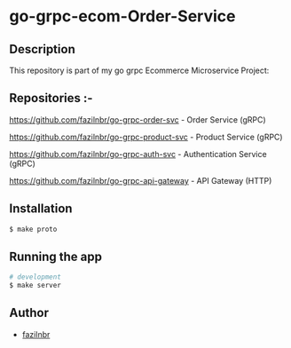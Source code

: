 # go-grpc-ecom-Order-Service

## Description
This repository is part of my go grpc Ecommerce Microservice Project:

## Repositories :-

https://github.com/fazilnbr/go-grpc-order-svc   - Order Service (gRPC)

https://github.com/fazilnbr/go-grpc-product-svc - Product Service (gRPC)

https://github.com/fazilnbr/go-grpc-auth-svc    - Authentication Service (gRPC)

https://github.com/fazilnbr/go-grpc-api-gateway - API Gateway (HTTP)

## Installation

```bash
$ make proto
```

## Running the app

```bash
# development
$ make server
```

## Author

- [fazilnbr](https://www.linkedin.com/in/fazil-muhammed-915807190/)

